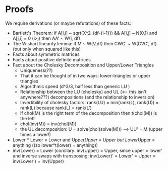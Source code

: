 Proofs
=======

We require derivations (or maybe refutations) of these facts:

* Bartlett's Theorem: if A[i,i] ~ sqrt(X^2_{df-{i-1}}) && A[i,j] ~ N(0,1) and A[j,i] = 0 (i>j) then AA' ~ W(I, df)
* The Wishart linearity lemma: if M ~ W(V,df) then CWC' ~ W(CVC', df) (but only when squared like this)
* Facts about symmetric matrices
* Facts about positive definite matrices
* Fact about the Cholesky Decomposition and Upper/Lower Triangles
  * Uniqueness(??)
  * That it can be thought of in two ways: lower-triangles or upper triangles
  * Algorithmic speed (d^3/3, half less than generic LU )
  * Relationship between the LU (cholesky) and UL (<-- this isn't anywhere???) decompositions (and the relationship to inversion)
  * Invertibility of cholesky factors: rank(LU) = min(rank(L), rank(U)) = rank(L) because rank(L) = rank(L')
  * if chol(M) is the right term of the decomposition then t(chol(M)) is the left
  * chol(inv(M)) = inv(chol(M))
  * the UL decomposition: U = solve(chol(solve(M))) ==> UU' = M (upper times a lower!)
* Lower * Lower = Lower and Upper*Upper = Upper but Lower*Upper = anything ((so lower*t(lower) = anything))
* inv(Lower) = Lower (corollary: inv(Upper) = Upper, since upper = lower' and inverse swaps with transposing: inv(Lower)' = Lower' = Upper = inv(Lower') = inv(Upper)       
